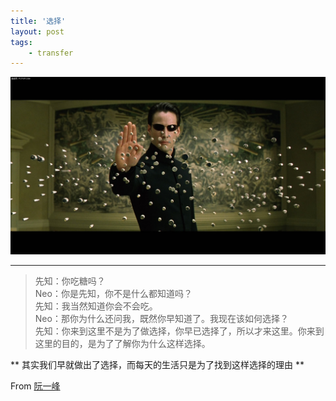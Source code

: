```yaml
---
title: '选择'
layout: post
tags:
    - transfer
---
```


![Matrix](/media/files/2014/08/30/Matrix.jpg)

---
>先知：你吃糖吗？  
Neo：你是先知，你不是什么都知道吗？  
先知：我当然知道你会不会吃。  
Neo：那你为什么还问我，既然你早知道了。我现在该如何选择？  
先知：你来到这里不是为了做选择，你早已选择了，所以才来这里。你来到这里的目的，是为了了解你为什么这样选择。  

** 其实我们早就做出了选择，而每天的生活只是为了找到这样选择的理由 **

From [阮一峰](http://www.ruanyifeng.com/blog/2006/07/control.html)
